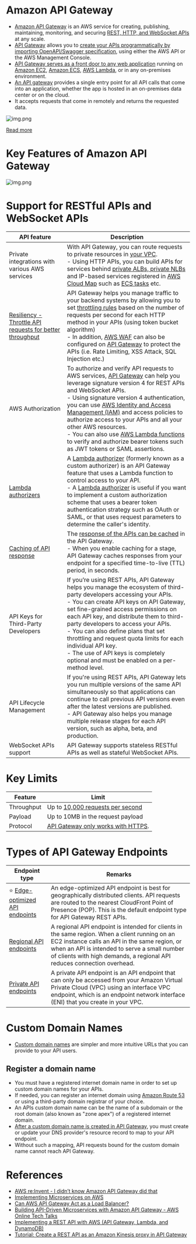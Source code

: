# Amazon API Gateway
- [Amazon API Gateway](https://docs.aws.amazon.com/apigateway/latest/developerguide/welcome.html) is an AWS service for creating, publishing, maintaining, monitoring, and securing [REST, HTTP, and WebSocket APIs](../../../../4_APITechOptions/REST.md) at any scale.
- [API Gateway](https://docs.aws.amazon.com/apigateway/latest/developerguide/welcome.html) allows you to [create your APIs programmatically by importing OpenAPI/Swagger specification](../../../../4_APITechOptions/API_Documentation/Swagger/OpenAPISpec.md), using either the AWS API or the AWS Management Console. 
- [API Gateway serves as a front door to any web application](https://aws.amazon.com/api-gateway/features/) running on [Amazon EC2](../../../3_ComputeServices/AmazonEC2), [Amazon ECS](../../../4_ContainerOrchestrationServices/AmazonECS), [AWS Lambda](../../../3_ComputeServices/AWSLambda/Readme.md), or in any on-premises environment. 
- [An API gateway](https://aws.amazon.com/premiumsupport/knowledge-center/api-gateway-cloudfront-distribution/) provides a single entry point for all API calls that come into an application, whether the app is hosted in an on-premises data center or on the cloud. 
- It accepts requests that come in remotely and returns the requested data.

![img.png](../../../../0_HLDUseCasesProblems/AWS_DesignScalableSystemWithRDMS/DesignScalableSystemWithRelationalDBOnAWS.drawio.png)

[Read more](../../../../0_HLDUseCasesProblems/AWS_DesignScalableSystemWithRDMS/Readme.md)

# Key Features of Amazon API Gateway

![img.png](assets/AmazonAPIGateway_Features.drawio.png)

# Support for RESTful APIs and WebSocket APIs

| API feature                                                                                                                                                  | Description                                                                                                                                                                                                                                                                                                                                                                                                                                                                                                                                                                                                                               |
|--------------------------------------------------------------------------------------------------------------------------------------------------------------|-------------------------------------------------------------------------------------------------------------------------------------------------------------------------------------------------------------------------------------------------------------------------------------------------------------------------------------------------------------------------------------------------------------------------------------------------------------------------------------------------------------------------------------------------------------------------------------------------------------------------------------------|
| Private integrations with various AWS services                                                                                                               | With API Gateway, you can route requests to private resources in [your VPC](../../3_NetworkFoundationsVPC/Readme.md).<br/>- Using HTTP APIs, you can build APIs for services behind [private ALBs, private NLBs](../ElasticLoadBalancer/Readme.md) and IP-based services registered in [AWS Cloud Map](../AWSCloudMap.md) such as [ECS tasks](../../../4_ContainerOrchestrationServices/AmazonECS/Readme.md) etc.                                                                                                                                                                                                                         |
| [Resiliency - Throttle API requests for better throughput](https://docs.aws.amazon.com/apigateway/latest/developerguide/api-gateway-request-throttling.html) | API Gateway helps you manage traffic to your backend systems by allowing you to set [throttling rules](https://docs.aws.amazon.com/apigateway/latest/developerguide/api-gateway-request-throttling.html) based on the number of requests per second for each HTTP method in your APIs (using token bucket algorithm)<br/>- In addition, [AWS WAF](../../../2c_SecurityServices/2_InfraProtectionServices/AWSWAF.md) can also be configured on [API Gateway](https://docs.aws.amazon.com/apigateway/latest/developerguide/apigateway-control-access-aws-waf.html) to protect the APIs (i.e. Rate Limiting, XSS Attack, SQL Injection etc.) |
| AWS Authorization                                                                                                                                            | To authorize and verify API requests to AWS services, [API Gateway]() can help you leverage signature version 4 for REST APIs and WebSocket APIs.<br/>- Using signature version 4 authentication, you can use [AWS Identity and Access Management (IAM)](../../../2a_IdentityServices/AWSIAM/Readme.md) and access policies to authorize access to your APIs and all your other AWS resources.<br/>- You can also use [AWS Lambda functions](../../../3_ComputeServices/AWSLambda/Readme.md) to verify and authorize bearer tokens such as JWT tokens or SAML assertions.                                                                 |
| [Lambda authorizers](https://docs.aws.amazon.com/apigateway/latest/developerguide/apigateway-use-lambda-authorizer.html)                                     | A [Lambda authorizer](https://docs.aws.amazon.com/apigateway/latest/developerguide/apigateway-use-lambda-authorizer.html) (formerly known as a custom authorizer) is an API Gateway feature that uses a Lambda function to control access to your API. <br/>- A [Lambda authorizer](https://docs.aws.amazon.com/apigateway/latest/developerguide/apigateway-use-lambda-authorizer.html) is useful if you want to implement a custom authorization scheme that uses a bearer token authentication strategy such as OAuth or SAML, or that uses request parameters to determine the caller's identity.                                      |
| [Caching of API response](https://docs.aws.amazon.com/apigateway/latest/developerguide/api-gateway-caching.html)                                             | The [response of the APIs can be cached](https://docs.aws.amazon.com/apigateway/latest/developerguide/api-gateway-caching.html) in the API Gateway.<br/>- When you enable caching for a stage, API Gateway caches responses from your endpoint for a specified time-to-live (TTL) period, in seconds.                                                                                                                                                                                                                                                                                                                                     |
| API Keys for Third-Party Developers                                                                                                                          | If you’re using REST APIs, API Gateway helps you manage the ecosystem of third-party developers accessing your APIs.<br/>- You can create API keys on API Gateway, set fine-grained access permissions on each API key, and distribute them to third-party developers to access your APIs.<br/>- You can also define plans that set throttling and request quota limits for each individual API key.<br/>- The use of API keys is completely optional and must be enabled on a per-method level.                                                                                                                                          |
| API Lifecycle Management                                                                                                                                     | If you're using REST APIs, API Gateway lets you run multiple versions of the same API simultaneously so that applications can continue to call previous API versions even after the latest versions are published.<br/>- API Gateway also helps you manage multiple release stages for each API version, such as alpha, beta, and production.                                                                                                                                                                                                                                                                                             |
| WebSocket APIs support                                                                                                                                       | API Gateway supports stateless RESTful APIs as well as stateful WebSocket APIs.                                                                                                                                                                                                                                                                                                                                                                                                                                                                                                                                                           |

# Key Limits

| Feature    | Limit                                                                                                                  |
|------------|------------------------------------------------------------------------------------------------------------------------|
| Throughput | Up to [10,000 requests per second](../../../../3_SystemGlossaries/Scalability/LatencyThroughput.md) |
| Payload    | Up to 10MB in the request payload                                                                                      |
| Protocol   | [API Gateway only works with HTTPS](https://docs.aws.amazon.com/apigateway/latest/developerguide/setup-http-integrations.html).                                                                                                                       |

# Types of API Gateway Endpoints

| Endpoint type                                                                                                                           | Remarks                                                                                                                                                                                                                                                                    |
|-----------------------------------------------------------------------------------------------------------------------------------------|----------------------------------------------------------------------------------------------------------------------------------------------------------------------------------------------------------------------------------------------------------------------------|
| :star: [Edge-optimized API endpoints](https://docs.aws.amazon.com/apigateway/latest/developerguide/api-gateway-api-endpoint-types.html) | An edge-optimized API endpoint is best for geographically distributed clients. API requests are routed to the nearest CloudFront Point of Presence (POP). This is the default endpoint type for API Gateway REST APIs.                                                     |
| [Regional API endpoints](https://docs.aws.amazon.com/apigateway/latest/developerguide/api-gateway-api-endpoint-types.html)              | A regional API endpoint is intended for clients in the same region. When a client running on an EC2 instance calls an API in the same region, or when an API is intended to serve a small number of clients with high demands, a regional API reduces connection overhead. |
| [Private API endpoints](https://docs.aws.amazon.com/apigateway/latest/developerguide/api-gateway-api-endpoint-types.html)               | A private API endpoint is an API endpoint that can only be accessed from your Amazon Virtual Private Cloud (VPC) using an interface VPC endpoint, which is an endpoint network interface (ENI) that you create in your VPC.                                                |

# Custom Domain Names
- [Custom domain names](https://docs.aws.amazon.com/apigateway/latest/developerguide/how-to-custom-domains.html) are simpler and more intuitive URLs that you can provide to your API users.

## Register a domain name
- You must have a registered internet domain name in order to set up custom domain names for your APIs. 
- If needed, you can register an internet domain using [Amazon Route 53](../../1_EdgeNetworking/AmazonRoute53/Readme.md) or using a third-party domain registrar of your choice. 
- An APIs custom domain name can be the name of a subdomain or the root domain (also known as "zone apex") of a registered internet domain.
- [After a custom domain name is created in API Gateway](https://docs.aws.amazon.com/apigateway/latest/developerguide/how-to-custom-domains.html), you must create or update your DNS provider's resource record to map to your API endpoint. 
- Without such a mapping, API requests bound for the custom domain name cannot reach API Gateway.

# References
- [AWS re:Invent - I didn’t know Amazon API Gateway did that](https://www.youtube.com/watch?v=yfJZc3sJZ8E)
- [Implementing Microservices on AWS](https://docs.aws.amazon.com/whitepapers/latest/microservices-on-aws/microservices.html)
- [Can AWS API Gateway Act as a Load Balancer?](https://dashbird.io/blog/can-api-gateway-act-load-balancer/)
- [Building API-Driven Microservices with Amazon API Gateway - AWS Online Tech Talks](https://www.youtube.com/watch?v=xkDcBssNd1g)
- [Implementing a REST API with AWS (API Gateway, Lambda, and DynamoDB)](https://levelup.gitconnected.com/implementing-a-rest-api-with-aws-api-gateway-lambda-and-dynamodb-c62b8a1f6182)
- [Tutorial: Create a REST API as an Amazon Kinesis proxy in API Gateway](https://docs.aws.amazon.com/apigateway/latest/developerguide/integrating-api-with-aws-services-kinesis.html)